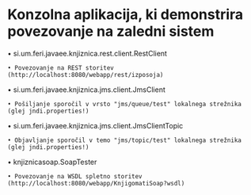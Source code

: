 # Konzolna aplikacija, ki demonstrira povezovanje na zaledni sistem

• si.um.feri.javaee.knjiznica.rest.client.RestClient

	• Povezovanje na REST storitev (http://localhost:8080/webapp/rest/izposoja)

• si.um.feri.javaee.knjiznica.jms.client.JmsClient

	• Pošiljanje sporočil v vrsto "jms/queue/test" lokalnega strežnika (glej jndi.properties!)


• si.um.feri.javaee.knjiznica.jms.client.JmsClientTopic

	• Objavljanje sporočil v temo "jms/topic/test" lokalnega strežnika (glej jndi.properties!)

• knjiznicasoap.SoapTester

	• Povezovanje na WSDL spletno storitev (http://localhost:8080/webapp/KnjigomatiSoap?wsdl)

